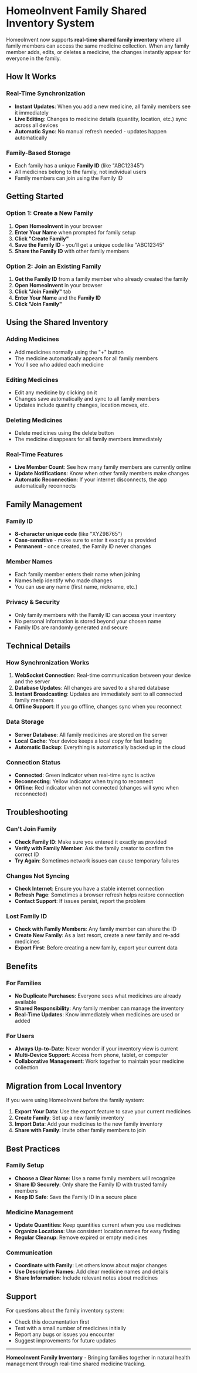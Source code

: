 # HomeoInvent Family Shared Inventory System

HomeoInvent now supports **real-time shared family inventory** where all family members can access the same medicine collection. When any family member adds, edits, or deletes a medicine, the changes instantly appear for everyone in the family.

## How It Works

### Real-Time Synchronization
- **Instant Updates**: When you add a new medicine, all family members see it immediately
- **Live Editing**: Changes to medicine details (quantity, location, etc.) sync across all devices
- **Automatic Sync**: No manual refresh needed - updates happen automatically

### Family-Based Storage
- Each family has a unique **Family ID** (like "ABC12345")
- All medicines belong to the family, not individual users
- Family members can join using the Family ID

## Getting Started

### Option 1: Create a New Family

1. **Open HomeoInvent** in your browser
2. **Enter Your Name** when prompted for family setup
3. **Click "Create Family"** 
4. **Save the Family ID** - you'll get a unique code like "ABC12345"
5. **Share the Family ID** with other family members

### Option 2: Join an Existing Family

1. **Get the Family ID** from a family member who already created the family
2. **Open HomeoInvent** in your browser
3. **Click "Join Family"** tab
4. **Enter Your Name** and the **Family ID**
5. **Click "Join Family"**

## Using the Shared Inventory

### Adding Medicines
- Add medicines normally using the "+" button
- The medicine automatically appears for all family members
- You'll see who added each medicine

### Editing Medicines
- Edit any medicine by clicking on it
- Changes save automatically and sync to all family members
- Updates include quantity changes, location moves, etc.

### Deleting Medicines
- Delete medicines using the delete button
- The medicine disappears for all family members immediately

### Real-Time Features
- **Live Member Count**: See how many family members are currently online
- **Update Notifications**: Know when other family members make changes
- **Automatic Reconnection**: If your internet disconnects, the app automatically reconnects

## Family Management

### Family ID
- **8-character unique code** (like "XYZ98765")
- **Case-sensitive** - make sure to enter it exactly as provided
- **Permanent** - once created, the Family ID never changes

### Member Names
- Each family member enters their name when joining
- Names help identify who made changes
- You can use any name (first name, nickname, etc.)

### Privacy & Security
- Only family members with the Family ID can access your inventory
- No personal information is stored beyond your chosen name
- Family IDs are randomly generated and secure

## Technical Details

### How Synchronization Works
1. **WebSocket Connection**: Real-time communication between your device and the server
2. **Database Updates**: All changes are saved to a shared database
3. **Instant Broadcasting**: Updates are immediately sent to all connected family members
4. **Offline Support**: If you go offline, changes sync when you reconnect

### Data Storage
- **Server Database**: All family medicines are stored on the server
- **Local Cache**: Your device keeps a local copy for fast loading
- **Automatic Backup**: Everything is automatically backed up in the cloud

### Connection Status
- **Connected**: Green indicator when real-time sync is active
- **Reconnecting**: Yellow indicator when trying to reconnect
- **Offline**: Red indicator when not connected (changes will sync when reconnected)

## Troubleshooting

### Can't Join Family
- **Check Family ID**: Make sure you entered it exactly as provided
- **Verify with Family Member**: Ask the family creator to confirm the correct ID
- **Try Again**: Sometimes network issues can cause temporary failures

### Changes Not Syncing
- **Check Internet**: Ensure you have a stable internet connection
- **Refresh Page**: Sometimes a browser refresh helps restore connection
- **Contact Support**: If issues persist, report the problem

### Lost Family ID
- **Check with Family Members**: Any family member can share the ID
- **Create New Family**: As a last resort, create a new family and re-add medicines
- **Export First**: Before creating a new family, export your current data

## Benefits

### For Families
- **No Duplicate Purchases**: Everyone sees what medicines are already available
- **Shared Responsibility**: Any family member can manage the inventory
- **Real-Time Updates**: Know immediately when medicines are used or added

### For Users
- **Always Up-to-Date**: Never wonder if your inventory view is current
- **Multi-Device Support**: Access from phone, tablet, or computer
- **Collaborative Management**: Work together to maintain your medicine collection

## Migration from Local Inventory

If you were using HomeoInvent before the family system:

1. **Export Your Data**: Use the export feature to save your current medicines
2. **Create Family**: Set up a new family inventory
3. **Import Data**: Add your medicines to the new family inventory
4. **Share with Family**: Invite other family members to join

## Best Practices

### Family Setup
- **Choose a Clear Name**: Use a name family members will recognize
- **Share ID Securely**: Only share the Family ID with trusted family members
- **Keep ID Safe**: Save the Family ID in a secure place

### Medicine Management
- **Update Quantities**: Keep quantities current when you use medicines
- **Organize Locations**: Use consistent location names for easy finding
- **Regular Cleanup**: Remove expired or empty medicines

### Communication
- **Coordinate with Family**: Let others know about major changes
- **Use Descriptive Names**: Add clear medicine names and details
- **Share Information**: Include relevant notes about medicines

## Support

For questions about the family inventory system:
- Check this documentation first
- Test with a small number of medicines initially
- Report any bugs or issues you encounter
- Suggest improvements for future updates

---

**HomeoInvent Family Inventory** - Bringing families together in natural health management through real-time shared medicine tracking.